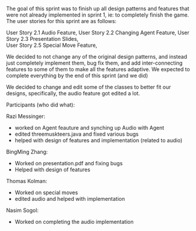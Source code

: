 
The goal of this sprint was to finish up all design patterns and features that were not already implemented in sprint 1, ie: to completely finish the game. The user stories for this sprint
are as follows:

User Story 2.1	Audio Feature,
User Story 2.2	Changing Agent Feature,
User Story 2.3	Presentation Slides,	
User Story 2.5	Special Move Feature,

We decided to not change any of the original design patterns, and instead just completely implement them, bug fix them, and add inter-connecting features to some of them to make all the features adaptive. We expected to complete everything by the end of this sprint (and we did)

We decided to change and edit some of the classes to better fit our designs, specifically, the audio feature got edited a lot.

Participants (who did what):

Razi Messinger: 
- worked on Agent feauture and synching up Audio with Agent
- edited threemuskteers.java and fixed various bugs
- helped with design of features and implementation (related to audio)

BingMing Zhang:
- Worked on presentation.pdf and fixing bugs
- Helped with design of features 

Thomas Kolman:
- Worked on special moves
- edited audio and helped with implementation

Nasim Sogol:
- Worked on completing the audio implementation

